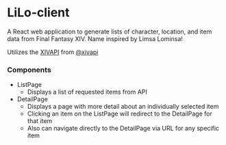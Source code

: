 # LiLo-client

A React web application to generate lists of character, location, and item data from Final Fantasy XIV. Name inspired by Limsa Lominsa!

Utilizes the [XIVAPI](https://www.xivapi.com) from [@xivapi](https://github.com/xivapi)

### Components

- ListPage
  - Displays a list of requested items from API
- DetailPage
  - Displays a page with more detail about an individually selected item
  - Clicking an item on the ListPage will redirect to the DetailPage for that item
  - Also can navigate directly to the DetailPage via URL for any specific item
